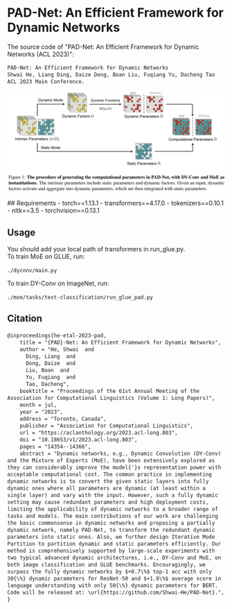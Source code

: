 # PAD-Net: An Efficient Framework for Dynamic Networks
The source code of "PAD-Net: An Efficient Framework for Dynamic Networks
 (ACL 2023)":

 ```
PAD-Net: An Efficient Framework for Dynamic Networks
Shwai He, Liang Ding, Daize Dong, Boan Liu, Fuqiang Yu, Dacheng Tao
ACL 2023 Main Conference. 
```
<p align="center">
  <img src="Figures/PAD-Net.png" width="800">  
</p>
## Requirements
- torch==1.13.1
- transformers==4.17.0
- tokenizers==0.10.1
- nltk==3.5
- torchvision==0.13.1

## Usage

You should add your local path of transformers in run_glue.py. \
To train MoE on GLUE, run: 

`./dyconv/main.py` 

To train DY-Conv on ImageNet, run: 

`./moe/tasks/text-classification/run_glue_pad.py` 

## Citation

```
@inproceedings{he-etal-2023-pad,
    title = "{PAD}-Net: An Efficient Framework for Dynamic Networks",
    author = "He, Shwai  and
      Ding, Liang  and
      Dong, Daize  and
      Liu, Boan  and
      Yu, Fuqiang  and
      Tao, Dacheng",
    booktitle = "Proceedings of the 61st Annual Meeting of the Association for Computational Linguistics (Volume 1: Long Papers)",
    month = jul,
    year = "2023",
    address = "Toronto, Canada",
    publisher = "Association for Computational Linguistics",
    url = "https://aclanthology.org/2023.acl-long.803",
    doi = "10.18653/v1/2023.acl-long.803",
    pages = "14354--14366",
    abstract = "Dynamic networks, e.g., Dynamic Convolution (DY-Conv) and the Mixture of Experts (MoE), have been extensively explored as they can considerably improve the model{'}s representation power with acceptable computational cost. The common practice in implementing dynamic networks is to convert the given static layers into fully dynamic ones where all parameters are dynamic (at least within a single layer) and vary with the input. However, such a fully dynamic setting may cause redundant parameters and high deployment costs, limiting the applicability of dynamic networks to a broader range of tasks and models. The main contributions of our work are challenging the basic commonsense in dynamic networks and proposing a partially dynamic network, namely PAD-Net, to transform the redundant dynamic parameters into static ones. Also, we further design Iterative Mode Partition to partition dynamic and static parameters efficiently. Our method is comprehensively supported by large-scale experiments with two typical advanced dynamic architectures, i.e., DY-Conv and MoE, on both image classification and GLUE benchmarks. Encouragingly, we surpass the fully dynamic networks by $+0.7\%$ top-1 acc with only 30{\%} dynamic parameters for ResNet-50 and $+1.9\%$ average score in language understanding with only 50{\%} dynamic parameters for BERT. Code will be released at: \url{https://github.com/Shwai-He/PAD-Net}.",
}
```
